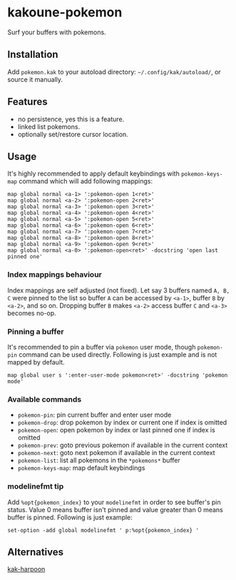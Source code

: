 # kakoune-pokemon

Surf your buffers with pokemons.

## Installation

Add `pokemon.kak` to your autoload directory: `~/.config/kak/autoload/`, or source it manually.

## Features

- no persistence, yes this is a feature.
- linked list pokemons.
- optionally set/restore cursor location.

## Usage

It's highly recommended to apply default keybindings with `pokemon-keys-map` command which will add following mappings:

```
map global normal <a-1> ':pokemon-open 1<ret>'
map global normal <a-2> ':pokemon-open 2<ret>'
map global normal <a-3> ':pokemon-open 3<ret>'
map global normal <a-4> ':pokemon-open 4<ret>'
map global normal <a-5> ':pokemon-open 5<ret>'
map global normal <a-6> ':pokemon-open 6<ret>'
map global normal <a-7> ':pokemon-open 7<ret>'
map global normal <a-8> ':pokemon-open 8<ret>'
map global normal <a-9> ':pokemon-open 9<ret>'
map global normal <a-0> ':pokemon-open<ret>' -docstring 'open last pinned one'
```

### Index mappings behaviour

Index mappings are self adjusted (not fixed). Let say 3 buffers named `A, B, C` were pinned to the list so buffer `A` can be accessed by `<a-1>`, buffer `B` by `<a-2>`, and so on. Dropping buffer `B` makes `<a-2>` access buffer `C` and `<a-3>` becomes no-op.

### Pinning a buffer

It's recommended to pin a buffer via `pokemon` user mode, though `pokemon-pin` command can be used directly. Following is just example and is not mapped by default.

```
map global user s ':enter-user-mode pokemon<ret>' -docstring 'pokemon mode'
```

### Available commands

- `pokemon-pin`: pin current buffer and enter user mode
- `pokemon-drop`: drop pokemon by index or current one if index is omitted
- `pokemon-open`: open pokemon by index or last pinned one if index is omitted
- `pokemon-prev`: goto previous pokemon if available in the current context
- `pokemon-next`: goto next pokemon if available in the current context
- `pokemon-list`: list all pokemons in the `*pokemons*` buffer
- `pokemon-keys-map`: map default keybindings

### modelinefmt tip

Add `%opt{pokemon_index}` to your `modelinefmt` in order to see buffer's pin status. Value 0 means buffer isn't pinned and value greater than 0 means buffer is pinned. Following is just example:

```
set-option -add global modelinefmt ' p:%opt{pokemon_index} '
```

## Alternatives

[kak-harpoon](https://github.com/raiguard/kak-harpoon)
